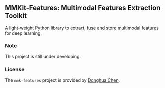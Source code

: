 ## MMKit-Features: Multimodal Features Extraction Toolkit

A light-weight Python library to extract, fuse and store multimodal features for deep learning.

### Note

This project is still under developing. 

### License
The `mmk-features` project is provided by [Donghua Chen](https://github.com/dhchenx). 

